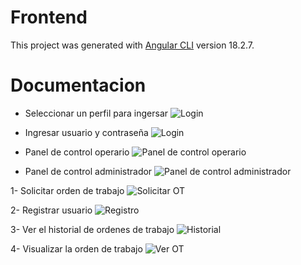 # Frontend

This project was generated with [Angular CLI](https://github.com/angular/angular-cli) version 18.2.7.

# Documentacion

- Seleccionar un perfil para ingersar
![Login](https://github.com/amadoabaca/mantenimientoUTN/blob/master/frontend/public/interfaz/1-login.png)

- Ingresar usuario y contraseña
![Login](https://github.com/amadoabaca/mantenimientoUTN/blob/master/frontend/public/interfaz/2-login.png)

- Panel de control operario
![Panel de control operario](https://github.com/amadoabaca/mantenimientoUTN/blob/master/frontend/public/interfaz/4-panel-operario.png)

- Panel de control administrador
![Panel de control administrador](https://github.com/amadoabaca/mantenimientoUTN/blob/master/frontend/public/interfaz/5-panel-admin.png)

1- Solicitar orden de trabajo
![Solicitar OT](https://github.com/amadoabaca/mantenimientoUTN/blob/master/frontend/public/interfaz/7-generar-orden-trabajo.png)

2- Registrar usuario
![Registro](https://github.com/amadoabaca/mantenimientoUTN/blob/master/frontend/public/interfaz/8-registro.png)

3- Ver el historial de ordenes de trabajo
![Historial](https://github.com/amadoabaca/mantenimientoUTN/blob/master/frontend/public/interfaz/9-historial.png)

4- Visualizar la orden de trabajo
![Ver OT](https://github.com/amadoabaca/mantenimientoUTN/blob/master/frontend/public/interfaz/6-orden-trabajo.png)

